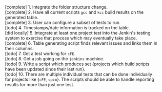 [complete] 1. Integrate the folder structure change.  
[complete] 2. Have all current scripts `gcc` and `kcc` build results on the generated table.  
[complete] 3. User can configure a subset of tests to run.  
[todo] 4. Timestamps/date information is tracked on the table.  
[did locally] 5. Integrate at least one project test into the Jenkin's testing system to exercise that process which may eventually take place.  
[complete] 6. Table generating script finds relevant issues and links them in their columns.  
[todo] 7. Get a test working for `cFE`.  
[todo] 8. Get a job going on the `jenkins` machine.  
[todo] 9. Write a script which produces set {projects which build scripts have been updated since their last run}.  
[todo] 10. There are multiple individual tests that can be done individually for projects like {`cFE`, `spin`}. The scripts should be able to handle reporting results for more than just one test.
